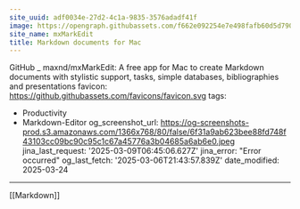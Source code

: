 ```yaml
---
site_uuid: adf0034e-27d2-4c1a-9835-3576adadf41f
image: https://opengraph.githubassets.com/f662e092254e7e498fafb60d5d7905a46f86a48fca1390581995856023a9cfb9/maxnd/mxMarkEdit
site_name: mxMarkEdit
title: Markdown documents for Mac
---
```

GitHub _ maxnd/mxMarkEdit: A free app for Mac to create Markdown documents with stylistic support, tasks, simple databases, bibliographies and presentations
favicon: https://github.githubassets.com/favicons/favicon.svg
tags:
- Productivity
- Markdown-Editor
og_screenshot_url: https://og-screenshots-prod.s3.amazonaws.com/1366x768/80/false/6f31a9ab623bee88fd748f43103cc09bc90c95c1c67a45776a3b04685a6ab6e0.jpeg
jina_last_request: '2025-03-09T06:45:06.627Z'
jina_error: "Error occurred"
og_last_fetch: '2025-03-06T21:43:57.839Z'
date_modified: 2025-03-24
---






[[Markdown]]

